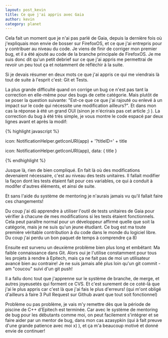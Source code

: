 ```yaml
---
layout: post_kevin
title: Ce que j'ai appris avec Gaia
author: kevin
category: planet
---
```


Cela fait un moment que je n'ai pas parlé de Gaia, depuis la dernière fois où j'expliquais mon envie de bosser sur FirefoxOS, et ce que j'ai entrepris pour y contribuer au niveau du code. Je viens de finir de corriger mon premier bug, et il a été ajouté au code de la branche principale de FirefoxOS. Je me suis donc dit qu'un petit debrief sur ce que j'ai appris me permettrai de revoir un peu tout ça et notamment de réfléchir à la suite.

<!--break-->

Si je devais résumer en deux mots ce que j'ai appris ce qui me viendrais là tout de suite à l'esprit c'est: Git et Tests.

La plus grande difficulté quand on corrige un bug ce n'est pas tant la correction en elle-même pour des bugs de cette catégorie. Mais plutôt de se poser la question suivante: "Est-ce que ce que j'ai rajouté ou enlevé à un impact sur le code qui nécessite une modification ailleurs?". Et dans mon cas la réponse à été un grand OUI (sinon je n'écrirais pas cet article ;) ). La correction du bug à été très simple, je vous montre le code espacé par deux lignes avant et après la modif:

{% highlight javascript %}

icon: NotificationHelper.getIconURI(app) + '?titleID=' + title


icon: NotificationHelper.getIconURI(app),
data: { title }

{% endhighlight %}

Jusque là, rien de bien compliqué. En fait là où des modifications devenaient nécessaire, c'est au niveau des tests unitaires. Il fallait modifier la façon dont les tests étaient fait pour ces variables, ce qui à conduit à modifer d'autres éléments, et ainsi de suite.

Et sans l'aide du système de mentoring je n'aurais jamais vu qu'il fallait faire ces changements!

Du coup j'ai dû apprendre à utiliser l'outil de tests unitaires de Gaia pour vérifier à chacune de mes modifications si les tests étaient fonctionnels. Cela peut paraître normal pour un développeur affirmé quelle que soit la catégorie, mais je ne suis qu'un jeune étudiant. Ce bug est ma toute première véritable contribution à du code dans le monde du logiciel libre. Du coup j'ai perdu un bon paquet de temps à comprendre ça 8)

Ensuite est survenu un deuxième problème bien plus long et embêtant: Ma faible connaissance dans Git. Alors oui je l'utilise constamment pour tous les projets à rendre à Epitech, mais ça ne fait pas de moi un utilisateur avancé bien au contraire! Je ne suis jamais allé plus loin qu'un git commit -am "coucou" suivi d'un git push!

Il a fallu donc tout que j'apprenne sur le système de branche, de merge, et autres joyeusetés qui forment ce CVS. Et c'est surement de ce coté-là que j'ai le plus appris car c'est là que j'ai fais le plus d'erreurs! (qui m'ont obligé d'ailleurs à faire 3 Pull Request sur Github avant que tout soit fonctionnel)

Problème ou pas problème, je vais m'y remettre dès que la période de piscine de C++ d'Epitech est terminée. Car avec le système de mentoring de bug pour les débutants comme moi, on peut facilement s'intégrer et se faire aider par un mentor de bug, dans mon cas  azasypkin (qui à fait preuve d'une grande patience avec moi x) ), et ça m'a beaucoup motivé et donné envie de continuer!
